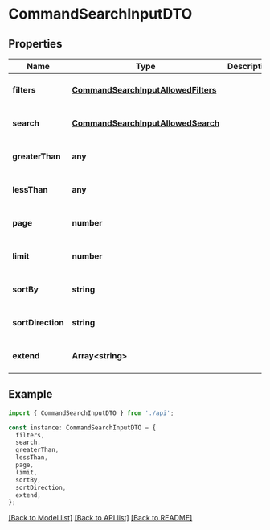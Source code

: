 # CommandSearchInputDTO

## Properties

| Name              | Type                                                                        | Description | Notes                             |
| ----------------- | --------------------------------------------------------------------------- | ----------- | --------------------------------- |
| **filters**       | [**CommandSearchInputAllowedFilters**](CommandSearchInputAllowedFilters.md) |             | [optional] [default to undefined] |
| **search**        | [**CommandSearchInputAllowedSearch**](CommandSearchInputAllowedSearch.md)   |             | [optional] [default to undefined] |
| **greaterThan**   | **any**                                                                     |             | [optional] [default to undefined] |
| **lessThan**      | **any**                                                                     |             | [optional] [default to undefined] |
| **page**          | **number**                                                                  |             | [optional] [default to undefined] |
| **limit**         | **number**                                                                  |             | [optional] [default to undefined] |
| **sortBy**        | **string**                                                                  |             | [optional] [default to undefined] |
| **sortDirection** | **string**                                                                  |             | [optional] [default to undefined] |
| **extend**        | **Array&lt;string&gt;**                                                     |             | [optional] [default to undefined] |

## Example

```typescript
import { CommandSearchInputDTO } from './api';

const instance: CommandSearchInputDTO = {
  filters,
  search,
  greaterThan,
  lessThan,
  page,
  limit,
  sortBy,
  sortDirection,
  extend,
};
```

[[Back to Model list]](../README.md#documentation-for-models) [[Back to API list]](../README.md#documentation-for-api-endpoints) [[Back to README]](../README.md)
